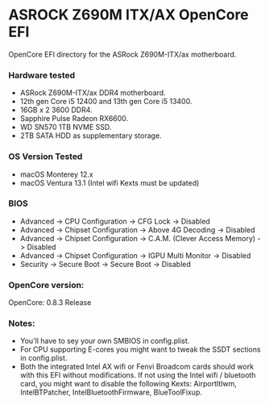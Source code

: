 # ASROCK Z690M ITX/AX OpenCore EFI
OpenCore EFI directory for the ASRock Z690M-ITX/ax motherboard.


### Hardware tested

- ASRock Z690M-ITX/ax DDR4 motherboard.
- 12th gen Core i5 12400 and 13th gen Core i5 13400.
- 16GB x 2 3600 DDR4.
- Sapphire Pulse Radeon RX6600.
- WD SN570 1TB NVME SSD.
- 2TB SATA HDD as supplementary storage.


### OS Version Tested

- macOS Monterey 12.x
- macOS Ventura 13.1 (Intel wifi Kexts must be updated)


### BIOS

- Advanced -> CPU Configuration -> CFG Lock -> Disabled
- Advanced -> Chipset Configuration -> Above 4G Decoding -> Disabled
- Advanced -> Chipset Configuration -> C.A.M. (Clever Access Memory) -> Disabled
- Advanced -> Chipset Configuration -> IGPU Multi Monitor -> Disabled
- Security -> Secure Boot -> Secure Boot -> Disabled

### OpenCore version:

OpenCore: 0.8.3 Release


### Notes:
- You'll have to sey your own SMBIOS in config.plist.
- For CPU supporting E-cores you might want to tweak the SSDT sections in config.plist.
- Both the integrated Intel AX wifi or Fenvi Broadcom cards should work with this EFI without modifications. If not using the Intel wifi / bluetooth card, you might want to disable the following Kexts: AirportItlwm, IntelBTPatcher, IntelBluetoothFirmware, BlueToolFixup.
 
